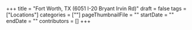 +++
title = "Fort Worth, TX (6051 I-20 Bryant Irvin Rd)"
draft = false
tags = ["Locations"]
categories = [""]
pageThumbnailFile = ""
startDate = ""
endDate = ""
contributors = []
+++
